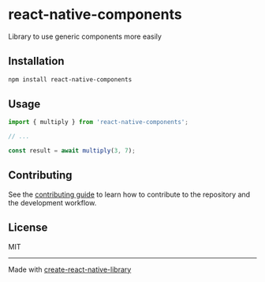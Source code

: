 # react-native-components

Library to use generic components more easily

## Installation

```sh
npm install react-native-components
```

## Usage

```js
import { multiply } from 'react-native-components';

// ...

const result = await multiply(3, 7);
```

## Contributing

See the [contributing guide](CONTRIBUTING.md) to learn how to contribute to the repository and the development workflow.

## License

MIT

---

Made with [create-react-native-library](https://github.com/callstack/react-native-builder-bob)
